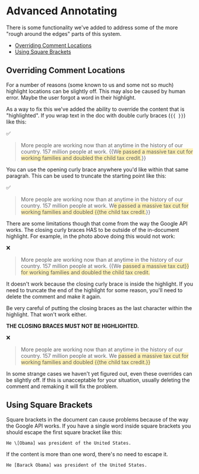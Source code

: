 # Advanced Annotating
There is some functionality we've added to address some of the more "rough around the edges" parts of this system.

- [Overriding Comment Locations](#overriding-comment-locations)
- [Using Square Brackets](#using-square-brackets)

## Overriding Comment Locations
For a number of reasons (some known to us and some not so much) highlight locations can be slightly off. This may also be caused by human error. Maybe the user forgot a word in their highlight.

As a way to fix this we've added the ability to override the content that is "highlighted". If you wrap text in the doc with double curly braces (`{{ }}`) like this:

✅
<blockquote>
More people are working now than at anytime in the history of our country. 157 million people at work. {{W<span style="background-color: #fff1b7;">e passed a massive tax cut for working families and doubled the child tax credit.</span>}}
</blockquote>

You can use the opening curly brace anywhere you'd like within that same paragrah. This can be used to truncate the starting point like this:

✅
<blockquote>
More people are working now than at anytime in the history of our country. 157 million people at work. W<span style="background-color: #fff1b7;">e passed a massive tax cut for working families and doubled {{the child tax credit.</span>}}
</blockquote>

There are some limitations though that come from the way the Google API works. The closing curly braces HAS to be outside of the in-document highlight. For example, in the photo above doing this would not work:

❌
<blockquote>
More people are working now than at anytime in the history of our country. 157 million people at work. {{We <span style="background-color: #fff1b7;">passed a massive tax cut}} for working families and doubled the child tax credit.</span>
</blockquote>

It doesn't work because the closing curly brace is inside the highlight. If you need to truncate the end of the highlight for some reason, you'll need to delete the comment and make it again.

Be very careful of putting the closing braces as the last character within the highlight. That won't work either.

**THE CLOSING BRACES MUST NOT BE HIGHLIGHTED.**

❌
<blockquote>
More people are working now than at anytime in the history of our country. 157 million people at work. We <span style="background-color: #fff1b7;">passed a massive tax cut for working families and doubled {{the child tax credit.}}</span>
</blockquote>

In some strange cases we haven't yet figured out, even these overrides can be slightly off. If this is unacceptable for your situation, usually deleting the comment and remaking it will fix the problem.

## Using Square Brackets

Square brackets in the document can cause problems because of the way the Google API works. If you have a single word inside square brackets you should escape the first square bracket like this:

```
He \[Obama] was president of the United States.
```

If the content is more than one word, there's no need to escape it.
```
He [Barack Obama] was president of the United States.
```
